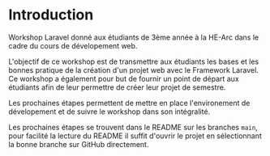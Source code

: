 # Introduction

Workshop Laravel donné aux étudiants de 3ème année à la HE-Arc dans le cadre du cours de dévelopement web.

L'objectif de ce workshop est de transmettre aux étudiants les bases et les bonnes pratique de la création d'un projet web avec le Framework Laravel. Ce workshop a également pour but de fournir un point de départ aux étudiants afin de leur permettre de créer leur projet de semestre.

Les prochaines étapes permettent de mettre en place l'environement de dévelopement et de suivre le workshop dans son intégralité.

Les prochaines étapes se trouvent dans le README sur les branches `main`, pour facilité la lecture du README il suffit d'ouvrir le projet en sélectionnant la bonne branche sur GitHub directement.
